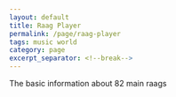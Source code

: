 ```yaml
---
layout: default
title: Raag Player
permalink: /page/raag-player
tags: music world
category: page
excerpt_separator: <!--break-->
---
```


The basic information about 82 main raags
<!--break-->

<div>
</div>

<script>
var context = new window.AudioContext();
var source = null;
var audioBuffer = null;
function stopSound() {
    if (source) {
        source.noteOff(0); //立即停止
    }
}
function playSound() {
    source = context.createBufferSource();
    source.buffer = audioBuffer;
    source.loop = true;
    source.connect(context.destination);
    source.noteOn(0); //立即播放
}
function initSound(arrayBuffer) {
    context.decodeAudioData(arrayBuffer, function(buffer) { //解码成功时的回调函数
        audioBuffer = buffer;
        playSound();
    }, function(e) { //解码出错时的回调函数
        console.log('Error decoding file', e);
    });
}
function loadAudioFile(url) {
    var xhr = new XMLHttpRequest(); //通过XHR下载音频文件
    xhr.open('GET', url, true);
    xhr.responseType = 'arraybuffer';
    xhr.onload = function(e) { //下载完成
        initSound(this.response);
    };
    xhr.send();
}
loadAudioFile('assets/audio/raag/SA2.mp3');
</script>
